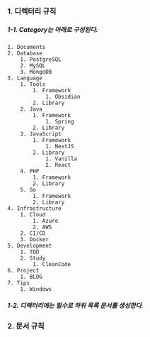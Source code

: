 ### 1. 디렉터리 규칙
##### 1-1. Category는 아래로 구성된다.
	1. Documents
	2. Database
		1. PostgreSQL
		2. MySQL
		3. MongoDB
	3. Language
		1. Tools
			1. Framework
				1. Obsidian
			2. Library
		2. Java
			1. Framework
				1. Spring
			2. Library
		3. JavaScript
			1. Framework
				1. NextJS
			2. Library
				1. Vanilla
				2. React
		4. PHP
			1. Framework
			2. Library
		5. Go
			1. Framework
			2. Library
	4. Infrastructure
		1. Cloud
			1. Azure
			2. AWS
		2. CI/CD
		3. Docker
	5. Development
		1. TDD
		2. Study
			1. CleanCode
	6. Project
		1. BLOG
	7. Tips
		1. Windows
##### 1-2. 디렉터리에는 필수로 하위 목록 문서를 생성한다.

### 2. 문서 규칙
